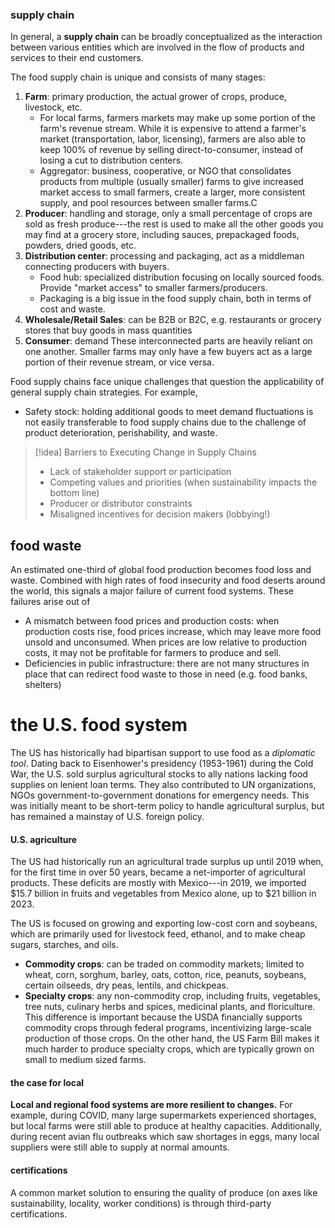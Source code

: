 ### supply chain
In general, a **supply chain** can be broadly conceptualized as the interaction between various entities which are involved in the flow of products and services to their end customers.

The food supply chain is unique and consists of many stages:
1. **Farm**: primary production, the actual grower of crops, produce, livestock, etc.
	- For local farms, farmers markets may make up some portion of the farm's revenue stream. While it is expensive to attend a farmer's market (transportation, labor, licensing), farmers are also able to keep 100% of revenue by selling direct-to-consumer, instead of losing a cut to distribution centers.
	- Aggregator: business, cooperative, or NGO that consolidates products from multiple (usually smaller) farms to give increased market access to small farmers, create a larger, more consistent supply, and pool resources between smaller farms.C
2. **Producer**: handling and storage, only a small percentage of crops are sold as fresh produce---the rest is used to make all the other goods you may find at a grocery store, including sauces, prepackaged foods, powders, dried goods, etc.
3. **Distribution center**: processing and packaging, act as a middleman connecting producers with buyers. 
	- Food hub: specialized distribution focusing on locally sourced foods. Provide "market access" to smaller farmers/producers.
	- Packaging is a big issue in the food supply chain, both in terms of cost and waste.
4. **Wholesale/Retail Sales**: can be B2B or B2C, e.g. restaurants or grocery stores that buy goods in mass quantities
5. **Consumer**: demand
These interconnected parts are heavily reliant on one another. Smaller farms may only have a few buyers act as a large portion of their revenue stream, or vice versa.

Food supply chains face unique challenges that question the applicability of general supply chain strategies. For example, 
- Safety stock: holding additional goods to meet demand fluctuations is not easily transferable to food supply chains due to the challenge of product deterioration, perishability, and waste.

>[!idea] Barriers to Executing Change in Supply Chains 
>- Lack of stakeholder support or participation
>- Competing values and priorities (when sustainability impacts the bottom line)
>- Producer or distributor constraints
>- Misaligned incentives for decision makers (lobbying!)

## food waste
An estimated one-third of global food production becomes food loss and waste. Combined with high rates of food insecurity and food deserts around the world, this signals a major failure of current food systems. These failures arise out of
- A mismatch between food prices and production costs: when production costs rise, food prices increase, which may leave more food unsold and unconsumed. When prices are low relative to production costs, it may not be profitable for farmers to produce and sell.
- Deficiencies in public infrastructure: there are not many structures in place that can redirect food waste to those in need (e.g. food banks, shelters)

# the U.S. food system
The US has historically had bipartisan support to use food as a *diplomatic* *tool*. Dating back to Eisenhower's presidency (1953-1961) during the Cold War, the U.S. sold surplus agricultural stocks to ally nations lacking food supplies on lenient loan terms. They also contributed to UN organizations, NGOs government-to-government donations for emergency needs. This was initially meant to be short-term policy to handle agricultural surplus, but has remained a mainstay of U.S. foreign policy.

#### U.S. agriculture
The US had historically run an agricultural trade surplus up until 2019 when, for the first time in over 50 years, became a net-importer of agricultural products. These deficits are mostly with Mexico---in 2019, we imported $15.7 billion in fruits and vegetables from Mexico alone, up to $21 billion in 2023.

The US is focused on growing and exporting low-cost corn and soybeans, which are primarily used for livestock feed, ethanol, and to make cheap sugars, starches, and oils.
- **Commodity crops**: can be traded on commodity markets; limited to wheat, corn, sorghum, barley, oats, cotton, rice, peanuts, soybeans, certain oilseeds, dry peas, lentils, and chickpeas.
- **Specialty crops**: any non-commodity crop, including fruits, vegetables, tree nuts, culinary herbs and spices, medicinal plants, and floriculture.
This difference is important because the USDA financially supports commodity crops through federal programs, incentivizing large-scale production of those crops. On the other hand, the US Farm Bill makes it much harder to produce specialty crops, which are typically grown on small to medium sized farms.
#### the case for local
**Local and regional food systems are more resilient to changes.** 
For example, during COVID, many large supermarkets experienced shortages, but local farms were still able to produce at healthy capacities. Additionally, during recent avian flu outbreaks which saw shortages in eggs, many local suppliers were still able to supply at normal amounts.

#### certifications
A common market solution to ensuring the quality of produce (on axes like sustainability, locality, worker conditions) is through third-party certifications.




